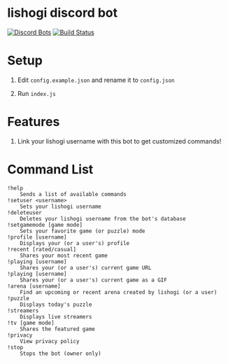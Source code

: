 # lishogi discord bot
[![Discord Bots](https://discordbots.org/api/widget/status/842330057841049600.svg)](https://discordbots.org/bot/842330057841049600)
[![Build Status](https://github.com/ddugovic/lishogi-discord/workflows/Node.js%20CI/badge.svg)](https://github.com/ddugovic/lishogi-discord/actions?query=workflow%3A%22Node.js+CI%22)

# Setup

1. Edit `config.example.json` and rename it to `config.json`

2. Run `index.js`

# Features

1. Link your lishogi username with this bot to get customized commands!

# Command List
```
!help
    Sends a list of available commands
!setuser <username>
    Sets your lishogi username
!deleteuser
    Deletes your lishogi username from the bot's database
!setgamemode [game mode]
    Sets your favorite game (or puzzle) mode
!profile [username]
    Displays your (or a user's) profile
!recent [rated/casual]
    Shares your most recent game
!playing [username]
    Shares your (or a user's) current game URL
!playing [username]
    Shares your (or a user's) current game as a GIF
!arena [username]
    Find an upcoming or recent arena created by lishogi (or a user)
!puzzle
    Displays today's puzzle
!streamers
    Displays live streamers
!tv [game mode]
    Shares the featured game
!privacy
    View privacy policy
!stop
    Stops the bot (owner only)
```
